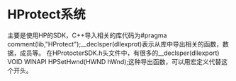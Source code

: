 # HProtect系统
主要是使用HP的SDK，C++导入相关的库代码为#pragma comment(lib,"HProtect");__declsper(dllexprot)表示从库中导出相关的函数，数据，成员等。
在HProtocterSDK.h头文件中，有很多的__declsper(dllexport) VOID WINAPI HPSetHwnd(HWND hWnd);这种导出函数，可以用宏定义代替这个开头。